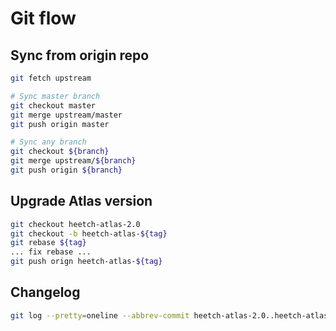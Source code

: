 # Git flow

## Sync from origin repo
```bash
git fetch upstream

# Sync master branch
git checkout master
git merge upstream/master
git push origin master

# Sync any branch
git checkout ${branch}
git merge upstream/${branch}
git push origin ${branch}
```

## Upgrade Atlas version
```bash
git checkout heetch-atlas-2.0
git checkout -b heetch-atlas-${tag}
git rebase ${tag}
... fix rebase ...
git push orign heetch-atlas-${tag}
```

## Changelog
```bash
git log --pretty=oneline --abbrev-commit heetch-atlas-2.0..heetch-atlas-release-2.1.0-rc3 > changelog.txt
```